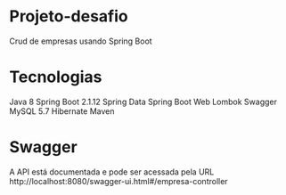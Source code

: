 # Projeto-desafio
Crud de empresas usando Spring Boot

# Tecnologias
Java 8
Spring Boot 2.1.12
  Spring Data
  Spring Boot Web
Lombok
Swagger
MySQL 5.7
Hibernate
Maven

# Swagger
A API está documentada e pode ser acessada pela URL http://localhost:8080/swagger-ui.html#/empresa-controller

